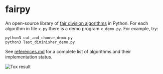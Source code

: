 # fairpy
An open-source library of [fair division algorithms](references.md) in Python. 
For each algorithm in file `x.py` there is a demo program `x_demo.py`. For example, try:

    python3 cut_and_choose_demo.py
    python3 last_diminisher_demo.py
    
See [references.md](references.md) for a complete list of algorithms and their implementation status. 
     
![Tox result](https://github.com/erelsgl/fairpy/workflows/tox/badge.svg)

